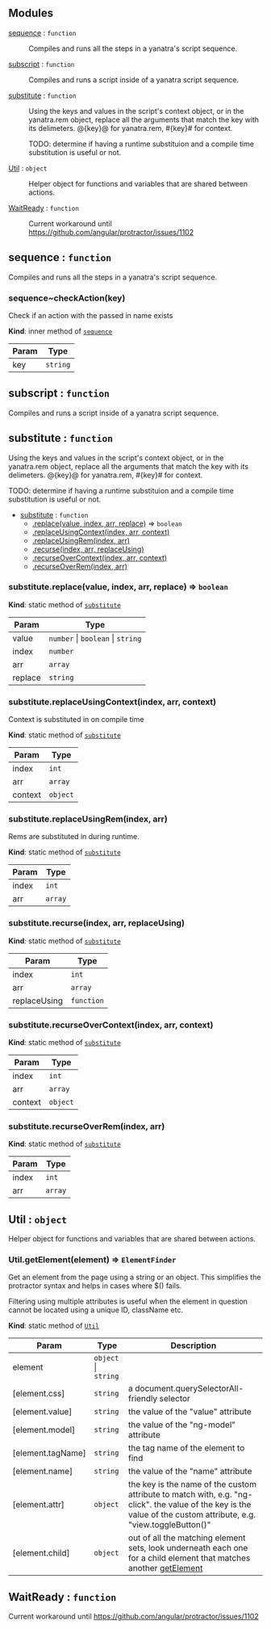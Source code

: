 ## Modules

<dl>
<dt><a href="#module_sequence">sequence</a> : <code>function</code></dt>
<dd><p>Compiles and runs all the steps in a yanatra&#39;s script sequence.</p>
</dd>
<dt><a href="#module_subscript">subscript</a> : <code>function</code></dt>
<dd><p>Compiles and runs a script inside of a yanatra script sequence.</p>
</dd>
<dt><a href="#module_substitute">substitute</a> : <code>function</code></dt>
<dd><p>Using the keys and values in the script&#39;s context object,  or in the yanatra.rem object,
replace all the arguments that match the key with its delimeters. @{key}@ for yanatra.rem, #{key}# for context.</p>
<p>TODO: determine if having a runtime substituion and a compile time substitution is useful or not.</p>
</dd>
<dt><a href="#module_Util">Util</a> : <code>object</code></dt>
<dd><p>Helper object for functions and variables that are shared between actions.</p>
</dd>
<dt><a href="#module_WaitReady">WaitReady</a> : <code>function</code></dt>
<dd><p>Current workaround until <a href="https://github.com/angular/protractor/issues/1102">https://github.com/angular/protractor/issues/1102</a></p>
</dd>
</dl>

<a name="module_sequence"></a>

## sequence : <code>function</code>
Compiles and runs all the steps in a yanatra's script sequence.

<a name="module_sequence..checkAction"></a>

### sequence~checkAction(key)
Check if an action with the passed in name exists

**Kind**: inner method of <code>[sequence](#module_sequence)</code>  

| Param | Type |
| --- | --- |
| key | <code>string</code> | 

<a name="module_subscript"></a>

## subscript : <code>function</code>
Compiles and runs a script inside of a yanatra script sequence.

<a name="module_substitute"></a>

## substitute : <code>function</code>
Using the keys and values in the script's context object,  or in the yanatra.rem object,
replace all the arguments that match the key with its delimeters. @{key}@ for yanatra.rem, #{key}# for context.

TODO: determine if having a runtime substituion and a compile time substitution is useful or not.


* [substitute](#module_substitute) : <code>function</code>
    * [.replace(value, index, arr, replace)](#module_substitute.replace) ⇒ <code>boolean</code>
    * [.replaceUsingContext(index, arr, context)](#module_substitute.replaceUsingContext)
    * [.replaceUsingRem(index, arr)](#module_substitute.replaceUsingRem)
    * [.recurse(index, arr, replaceUsing)](#module_substitute.recurse)
    * [.recurseOverContext(index, arr, context)](#module_substitute.recurseOverContext)
    * [.recurseOverRem(index, arr)](#module_substitute.recurseOverRem)

<a name="module_substitute.replace"></a>

### substitute.replace(value, index, arr, replace) ⇒ <code>boolean</code>
**Kind**: static method of <code>[substitute](#module_substitute)</code>  

| Param | Type |
| --- | --- |
| value | <code>number</code> &#124; <code>boolean</code> &#124; <code>string</code> | 
| index | <code>number</code> | 
| arr | <code>array</code> | 
| replace | <code>string</code> | 

<a name="module_substitute.replaceUsingContext"></a>

### substitute.replaceUsingContext(index, arr, context)
Context is substituted in on compile time

**Kind**: static method of <code>[substitute](#module_substitute)</code>  

| Param | Type |
| --- | --- |
| index | <code>int</code> | 
| arr | <code>array</code> | 
| context | <code>object</code> | 

<a name="module_substitute.replaceUsingRem"></a>

### substitute.replaceUsingRem(index, arr)
Rems are substituted in during runtime.

**Kind**: static method of <code>[substitute](#module_substitute)</code>  

| Param | Type |
| --- | --- |
| index | <code>int</code> | 
| arr | <code>array</code> | 

<a name="module_substitute.recurse"></a>

### substitute.recurse(index, arr, replaceUsing)
**Kind**: static method of <code>[substitute](#module_substitute)</code>  

| Param | Type |
| --- | --- |
| index | <code>int</code> | 
| arr | <code>array</code> | 
| replaceUsing | <code>function</code> | 

<a name="module_substitute.recurseOverContext"></a>

### substitute.recurseOverContext(index, arr, context)
**Kind**: static method of <code>[substitute](#module_substitute)</code>  

| Param | Type |
| --- | --- |
| index | <code>int</code> | 
| arr | <code>array</code> | 
| context | <code>object</code> | 

<a name="module_substitute.recurseOverRem"></a>

### substitute.recurseOverRem(index, arr)
**Kind**: static method of <code>[substitute](#module_substitute)</code>  

| Param | Type |
| --- | --- |
| index | <code>int</code> | 
| arr | <code>array</code> | 

<a name="module_Util"></a>

## Util : <code>object</code>
Helper object for functions and variables that are shared between actions.

<a name="module_Util.getElement"></a>

### Util.getElement(element) ⇒ <code>ElementFinder</code>
Get an element from the page using a string or an object.
This simplifies the protractor syntax and helps in cases where $() fails.

Filtering using multiple attributes is useful when the element in question
cannot be located using a unique ID, className etc.

**Kind**: static method of <code>[Util](#module_Util)</code>  

| Param | Type | Description |
| --- | --- | --- |
| element | <code>object</code> &#124; <code>string</code> |  |
| [element.css] | <code>string</code> | a document.querySelectorAll-friendly selector |
| [element.value] | <code>string</code> | the value of the "value" attribute |
| [element.model] | <code>string</code> | the value of the "ng-model" attribute |
| [element.tagName] | <code>string</code> | the tag name of the element to find |
| [element.name] | <code>string</code> | the value of the "name" attribute |
| [element.attr] | <code>object</code> | the key is the name of the custom attribute  to match with, e.g. "ng-click". the value of the key is the value of the custom attribute, e.g. "view.toggleButton()" |
| [element.child] | <code>object</code> | out of all the matching element sets, look underneath each one for a child element that matches another [getElement](getElement) |

<a name="module_WaitReady"></a>

## WaitReady : <code>function</code>
Current workaround until https://github.com/angular/protractor/issues/1102

